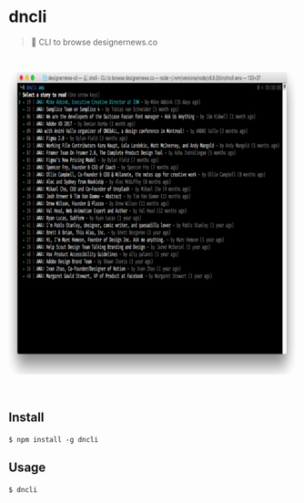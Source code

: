 # dncli
> 📰 CLI to browse designernews.co

<br>
<p align="center"><img src="dncli-screenshot.jpg" width="810" height="530"></p>
<br>


## Install

```
$ npm install -g dncli
```


## Usage

```
$ dncli
```